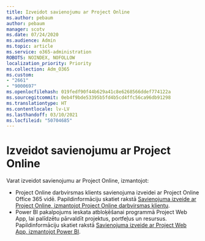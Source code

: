 ```yaml
---
title: Izveidot savienojumu ar Project Online
ms.author: pebaum
author: pebaum
manager: scotv
ms.date: 07/24/2020
ms.audience: Admin
ms.topic: article
ms.service: o365-administration
ROBOTS: NOINDEX, NOFOLLOW
localization_priority: Priority
ms.collection: Adm_O365
ms.custom:
- "2661"
- "9000697"
ms.openlocfilehash: 019fedf90f44b629a41c8e6268566ddef774122a
ms.sourcegitcommit: 0eb4f9bde53395b5fd4b5cd4ffc56ca96db91298
ms.translationtype: HT
ms.contentlocale: lv-LV
ms.lasthandoff: 03/10/2021
ms.locfileid: "50704685"
---
```

# <a name="connect-to-project-online"></a>Izveidot savienojumu ar Project Online

Varat izveidot savienojumu ar Project Online, izmantojot:

- Project Online darbvirsmas klients savienojuma izveidei ar Project Online Office 365 vidē. Papildinformāciju skatiet rakstā [Savienojuma izveide ar Project Online, izmantojot Project Online darbvirsmas klientu](https://docs.microsoft.com/projectonline/connect-to-project-online-with-the-project-online-desktop-client).  
- Power BI pakalpojums ieskata atbloķēšanai programmā Project Web App, lai palīdzētu pārvaldīt projektus, portfeļus un resursus. Papildinformāciju skatiet rakstā [Savienojuma izveide ar Project Web App, izmantojot Power BI](https://docs.microsoft.com/power-bi/connect-data/service-connect-to-project-online).  
